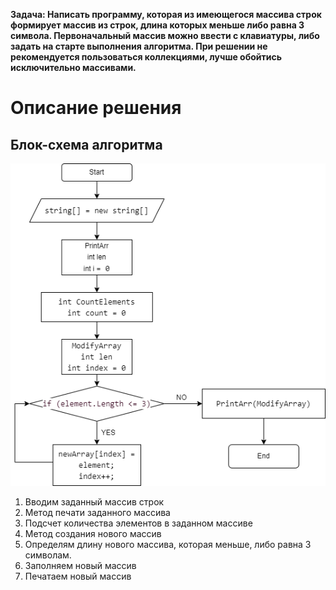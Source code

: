 **Задача: Написать программу, которая из имеющегося массива строк формирует массив из строк, длина которых меньше либо равна 3 символа. Первоначальный массив можно ввести с клавиатуры, либо задать на старте выполнения алгоритма. При решении не рекомендуется пользоваться коллекциями, лучше обойтись исключительно массивами.**

# Описание решения

## Блок-схема алгоритма
![](BlockDiagram.png)

1. Вводим заданный массив строк
2. Метод печати заданного массива 
3. Подсчет количества элементов в заданном массиве
4. Метод создания нового массив
5. Определям длину нового массива, которая меньше, либо равна 3 символам.
6. Заполняем новый массив
7. Печатаем новый массив